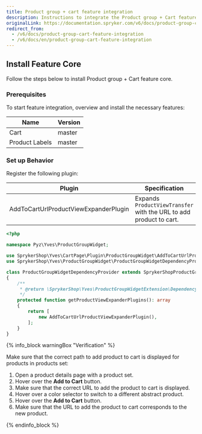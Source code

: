 ```yaml
---
title: Product group + cart feature integration
description: Instructions to integrate the Product group + Cart feature into a Spryker project.
originalLink: https://documentation.spryker.com/v6/docs/product-group-cart-feature-integration
redirect_from:
  - /v6/docs/product-group-cart-feature-integration
  - /v6/docs/en/product-group-cart-feature-integration
---
```


## Install Feature Core

Follow the steps below to install Product group + Cart feature core.

### Prerequisites

To start feature integration, overview and install the necessary features:


| Name | Version |
| --- | --- |
| Cart | master |
| Product Labels | master |



### Set up Behavior

Register the following plugin:


| Plugin | Specification | Prerequisites | Namespace |
| --- | --- | --- | --- |
| AddToCartUrlProductViewExpanderPlugin | Expands `ProductViewTransfer` with the URL to add product to cart. | None | SprykerShop\Yves\ProductLabelWidget\Plugin\ProductGroupWidget |

```php
<?php

namespace Pyz\Yves\ProductGroupWidget;

use SprykerShop\Yves\CartPage\Plugin\ProductGroupWidget\AddToCartUrlProductViewExpanderPlugin;
use SprykerShop\Yves\ProductGroupWidget\ProductGroupWidgetDependencyProvider as SprykerShopProductGroupWidgetDependencyProvider;

class ProductGroupWidgetDependencyProvider extends SprykerShopProductGroupWidgetDependencyProvider
{
    /**
     * @return \SprykerShop\Yves\ProductGroupWidgetExtension\Dependency\Plugin\ProductViewExpanderPluginInterface[]
     */
    protected function getProductViewExpanderPlugins(): array
    {
        return [
            new AddToCartUrlProductViewExpanderPlugin(),
        ];
    }
}
```


{% info_block warningBox "Verification" %}

Make sure that the correct path to add product to cart is displayed for products in products set:
1. Open a product details page with a product set.
2. Hover over the **Add to Cart** button.
3. Make sure that the correct URL to add the product to cart is displayed.
4. Hover over a color selector to switch to a different abstract product. 
5. Hover over the **Add to Cart** button.
6. Make sure that the URL to add the product to cart corresponds to the new product.

{% endinfo_block %}

